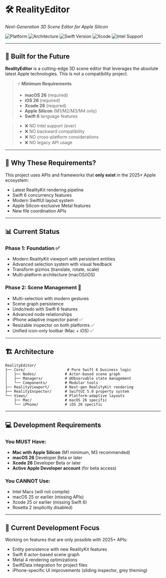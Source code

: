 # 🛠️ RealityEditor

*Next-Generation 3D Scene Editor for Apple Silicon*

![Platform](https://img.shields.io/badge/platform-macOS%2026%2B-blue)
![Architecture](https://img.shields.io/badge/arch-ARM64%20ONLY-green)
![Swift Version](https://img.shields.io/badge/swift-6.0%2B-orange)
![Xcode](https://img.shields.io/badge/Xcode-26%2B-red)
![Intel Support](https://img.shields.io/badge/Intel%20Support-NONE-black)

---

## 🚀 Built for the Future

**RealityEditor** is a cutting-edge 3D scene editor that leverages the absolute latest Apple technologies. This is not a compatibility project.

> ⚡ **Minimum Requirements**  
> - **macOS 26** (required)  
> - **iOS 26** (required)  
> - **Xcode 26** (required)  
> - **Apple Silicon** (M1/M2/M3/M4 only)  
> - **Swift 6** language features

> - ❌ NO Intel support (ever)  
> - ❌ NO backward compatibility  
> - ❌ NO cross-platform considerations  
> - ❌ NO legacy API usage

---

## 🎯 Why These Requirements?

This project uses APIs and frameworks that **only exist** in the 2025+ Apple ecosystem:
- Latest RealityKit rendering pipeline
- Swift 6 concurrency features
- Modern SwiftUI layout system
- Apple Silicon-exclusive Metal features
- New file coordination APIs

---

## 📊 Current Status

### Phase 1: Foundation ✅
- Modern RealityKit viewport with persistent entities
- Advanced selection system with visual feedback
- Transform gizmos (translate, rotate, scale)
- Multi-platform architecture (macOS/iOS)

### Phase 2: Scene Management 🚧
- Multi-selection with modern gestures
- Scene graph persistence
- Undo/redo with Swift 6 features
- Advanced node relationships
- iPhone adaptive inspector panel ✅
- Resizable inspector on both platforms ✅
- Unified icon-only toolbar (Mac + iOS) ✅

---

## 🏗️ Architecture


```
RealityEditor/
├── Core/                   # Pure Swift 6 business logic
│   ├── Nodes/             # Actor-based scene graph
│   ├── Managers/          # @Observable state management
│   └── Components/        # Modular tools
├── RealityViewport/       # Next-gen RealityKit rendering
├── RealityInspector/      # SwiftUI 5.0 property system
└── Views/                 # Platform-adaptive layouts
    ├── Mac/               # macOS 26 specific
    └── iPhone/            # iOS 26 specific
```

---

## 💻 Development Requirements

### You MUST Have:
- **Mac with Apple Silicon** (M1 minimum, M3 recommended)
- **macOS 26** Developer Beta or later
- **Xcode 26** Developer Beta or later
- **Active Apple Developer account** (for beta access)

### You CANNOT Use:
- Intel Macs (will not compile)
- macOS 25 or earlier (missing APIs)
- Xcode 25 or earlier (missing Swift 6)
- Rosetta 2 (explicitly disabled)

---

## 🚧 Current Development Focus

Working on features that are only possible with 2025+ APIs:
- Entity persistence with new RealityKit features
- Swift 6 actor-based scene graph
- Metal 4 rendering optimizations
- SwiftData integration for project files
- iPhone-specific UI improvements (sliding inspector, grey theming)
